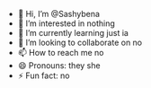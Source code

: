 - 👋 Hi, I’m @Sashybena
- 👀 I’m interested in nothing 
- 🌱 I’m currently learning just ia
- 💞️ I’m looking to collaborate on no
- 📫 How to reach me no
- 😄 Pronouns: they she 
- ⚡ Fun fact: no

<!---
Sashybena/Sashybena is a ✨ special ✨ repository because its `README.md` (this file) appears on your GitHub profile.
You can click the Preview link to take a look at your changes.
--->
